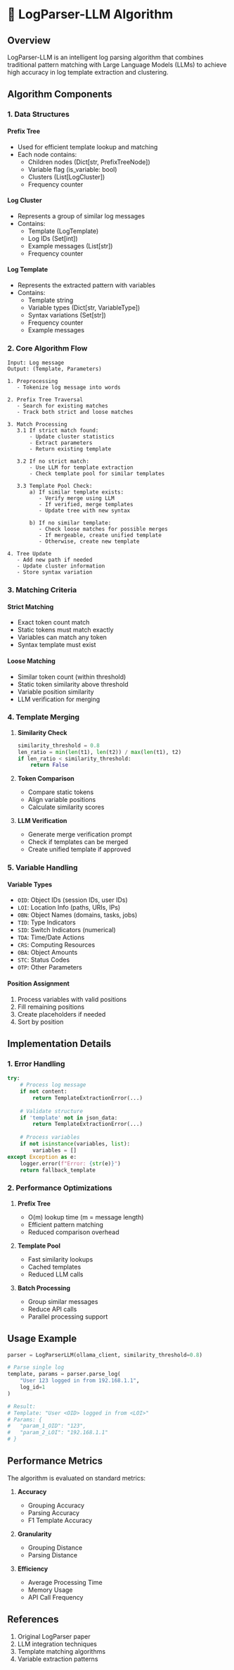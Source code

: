 # 🧮 LogParser-LLM Algorithm

## Overview

LogParser-LLM is an intelligent log parsing algorithm that combines traditional pattern matching with Large Language Models (LLMs) to achieve high accuracy in log template extraction and clustering.

## Algorithm Components

### 1. Data Structures

#### Prefix Tree
- Used for efficient template lookup and matching
- Each node contains:
  - Children nodes (Dict[str, PrefixTreeNode])
  - Variable flag (is_variable: bool)
  - Clusters (List[LogCluster])
  - Frequency counter

#### Log Cluster
- Represents a group of similar log messages
- Contains:
  - Template (LogTemplate)
  - Log IDs (Set[int])
  - Example messages (List[str])
  - Frequency counter

#### Log Template
- Represents the extracted pattern with variables
- Contains:
  - Template string
  - Variable types (Dict[str, VariableType])
  - Syntax variations (Set[str])
  - Frequency counter
  - Example messages

### 2. Core Algorithm Flow

```
Input: Log message
Output: (Template, Parameters)

1. Preprocessing
   - Tokenize log message into words
   
2. Prefix Tree Traversal
   - Search for existing matches
   - Track both strict and loose matches
   
3. Match Processing
   3.1 If strict match found:
       - Update cluster statistics
       - Extract parameters
       - Return existing template
       
   3.2 If no strict match:
       - Use LLM for template extraction
       - Check template pool for similar templates
       
   3.3 Template Pool Check:
       a) If similar template exists:
          - Verify merge using LLM
          - If verified, merge templates
          - Update tree with new syntax
          
       b) If no similar template:
          - Check loose matches for possible merges
          - If mergeable, create unified template
          - Otherwise, create new template
          
4. Tree Update
   - Add new path if needed
   - Update cluster information
   - Store syntax variation
```

### 3. Matching Criteria

#### Strict Matching
- Exact token count match
- Static tokens must match exactly
- Variables can match any token
- Syntax template must exist

#### Loose Matching
- Similar token count (within threshold)
- Static token similarity above threshold
- Variable position similarity
- LLM verification for merging

### 4. Template Merging

1. **Similarity Check**
   ```python
   similarity_threshold = 0.8
   len_ratio = min(len(t1), len(t2)) / max(len(t1), t2)
   if len_ratio < similarity_threshold:
       return False
   ```

2. **Token Comparison**
   - Compare static tokens
   - Align variable positions
   - Calculate similarity scores

3. **LLM Verification**
   - Generate merge verification prompt
   - Check if templates can be merged
   - Create unified template if approved

### 5. Variable Handling

#### Variable Types
- `OID`: Object IDs (session IDs, user IDs)
- `LOI`: Location Info (paths, URIs, IPs)
- `OBN`: Object Names (domains, tasks, jobs)
- `TID`: Type Indicators
- `SID`: Switch Indicators (numerical)
- `TDA`: Time/Date Actions
- `CRS`: Computing Resources
- `OBA`: Object Amounts
- `STC`: Status Codes
- `OTP`: Other Parameters

#### Position Assignment
1. Process variables with valid positions
2. Fill remaining positions
3. Create placeholders if needed
4. Sort by position

## Implementation Details

### 1. Error Handling

```python
try:
    # Process log message
    if not content:
        return TemplateExtractionError(...)
    
    # Validate structure
    if 'template' not in json_data:
        return TemplateExtractionError(...)
        
    # Process variables
    if not isinstance(variables, list):
        variables = []
except Exception as e:
    logger.error(f"Error: {str(e)}")
    return fallback_template
```

### 2. Performance Optimizations

1. **Prefix Tree**
   - O(m) lookup time (m = message length)
   - Efficient pattern matching
   - Reduced comparison overhead

2. **Template Pool**
   - Fast similarity lookups
   - Cached templates
   - Reduced LLM calls

3. **Batch Processing**
   - Group similar messages
   - Reduce API calls
   - Parallel processing support

## Usage Example

```python
parser = LogParserLLM(ollama_client, similarity_threshold=0.8)

# Parse single log
template, params = parser.parse_log(
    "User 123 logged in from 192.168.1.1",
    log_id=1
)

# Result:
# Template: "User <OID> logged in from <LOI>"
# Params: {
#   "param_1_OID": "123",
#   "param_2_LOI": "192.168.1.1"
# }
```

## Performance Metrics

The algorithm is evaluated on standard metrics:

1. **Accuracy**
   - Grouping Accuracy
   - Parsing Accuracy
   - F1 Template Accuracy

2. **Granularity**
   - Grouping Distance
   - Parsing Distance

3. **Efficiency**
   - Average Processing Time
   - Memory Usage
   - API Call Frequency

## References

1. Original LogParser paper
2. LLM integration techniques
3. Template matching algorithms
4. Variable extraction patterns 